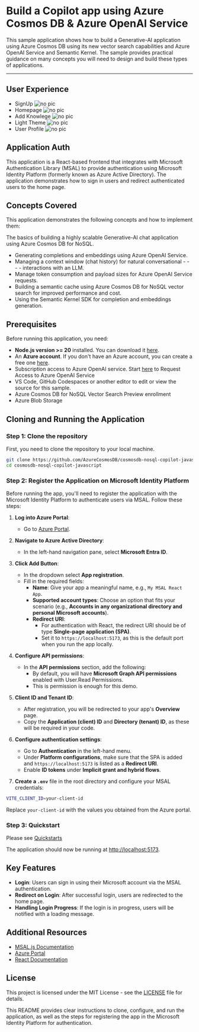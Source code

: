 # Build a Copilot app using Azure Cosmos DB & Azure OpenAI Service

This sample application shows how to build a Generative-AI application using Azure Cosmos DB using its new vector search capabilities and Azure OpenAI Service and Semantic Kernel. The sample provides practical guidance on many concepts you will need to design and build these types of applications.

---

## User Experience
- SignUp
![no pic](./diagrams/Signin.png)
- Homepage
![no pic](./diagrams/HomePage.png)
- Add Knowlege
![no pic](./diagrams/AddKnowlege.png)
- Light Theme
![no pic](./diagrams/LightTheme.png)
- User Profile
![no pic](./diagrams/UserProfile.png)

## Application Auth

This application is a React-based frontend that integrates with Microsoft Authentication Library (MSAL) to provide authentication using Microsoft Identity Platform (formerly known as Azure Active Directory). The application demonstrates how to sign in users and redirect authenticated users to the home page.

## Concepts Covered
This application demonstrates the following concepts and how to implement them:

The basics of building a highly scalable Generative-AI chat application using Azure Cosmos DB for NoSQL.
- Generating completions and embeddings using Azure OpenAI Service.
- Managing a context window (chat history) for natural conversational - - - - interactions with an LLM.
- Manage token consumption and payload sizes for Azure OpenAI Service requests.
- Building a semantic cache using Azure Cosmos DB for NoSQL vector search for improved performance and cost.
- Using the Semantic Kernel SDK for completion and embeddings generation.

## Prerequisites

Before running this application, you need:

- **Node.js version >= 20** installed. You can download it [here](https://nodejs.org/).
- An **Azure account**. If you don't have an Azure account, you can create a free one [here](https://azure.microsoft.com/free/).
- Subscription access to Azure OpenAI service. Start [here](https://learn.microsoft.com/legal/cognitive-services/openai/limited-access?WT.mc_id=studentamb_225706) to Request Access to Azure OpenAI Service
- VS Code, GitHub Codespaces or another editor to edit or view the source for this sample.
- Azure Cosmos DB for NoSQL Vector Search Preview enrollment
- Azure Blob Storage

## Cloning and Running the Application

### Step 1: Clone the repository

First, you need to clone the repository to your local machine.

```bash
git clone https://github.com/AzureCosmosDB/cosmosdb-nosql-copilot-javascript
cd cosmosdb-nosql-copilot-javascript
```

### Step 2: Register the Application on Microsoft Identity Platform

Before running the app, you'll need to register the application with the Microsoft Identity Platform to authenticate users via MSAL. Follow these steps:

1. **Log into Azure Portal**:
   - Go to [Azure Portal](https://portal.azure.com/).
   
2. **Navigate to Azure Active Directory**:
   - In the left-hand navigation pane, select **Microsoft Entra ID**.

3. **Click Add Button**:
   - In the dropdown select **App registration**.
   - Fill in the required fields:
     - **Name**: Give your app a meaningful name, e.g., `My MSAL React App`.
     - **Supported account types**: Choose an option that fits your scenario (e.g., **Accounts in any organizational directory and personal Microsoft accounts**).
     - **Redirect URI**: 
       - For authentication with React, the redirect URI should be of type **Single-page application (SPA)**.
       - Set it to `https://localhost:5173`, as this is the default port when you run the app locally.

4. **Configure API permissions**:
   - In the **API permissions** section, add the following:
     - By default, you will have **Microsoft Graph API permissions** enabled with  User.Read Permissions.
     - This is permission is enough for this demo.

5. **Client ID and Tenant ID**:
   - After registration, you will be redirected to your app's **Overview** page.
   - Copy the **Application (client) ID** and **Directory (tenant) ID**, as these will be required in your code.

6. **Configure authentication settings**:
   - Go to **Authentication** in the left-hand menu.
   - Under **Platform configurations**, make sure that the SPA is added and `https://localhost:5173` is listed as a **Redirect URI**.
   - Enable **ID tokens** under **Implicit grant and hybrid flows**.

7. **Create a `.env`** file in the root directory and configure your MSAL credentials:

```bash
VITE_CLIENT_ID=your-client-id
```

Replace `your-client-id` with the values you obtained from the Azure portal.


### Step 3: Quickstart

Please see [Quickstarts](./QUICK_START.md)


The application should now be running at [http://localhost:5173](http://localhost:5173).

## Key Features

- **Login**: Users can sign in using their Microsoft account via the MSAL authentication.
- **Redirect on Login**: After successful login, users are redirected to the home page.
- **Handling Login Progress**: If the login is in progress, users will be notified with a loading message.


## Additional Resources

- [MSAL.js Documentation](https://docs.microsoft.com/en-us/azure/active-directory/develop/msal-overview)
- [Azure Portal](https://portal.azure.com/)
- [React Documentation](https://react.dev/learn)

## License

This project is licensed under the MIT License - see the [LICENSE](LICENSE) file for details.

This README provides clear instructions to clone, configure, and run the application, as well as the steps for registering the app in the Microsoft Identity Platform for authentication.